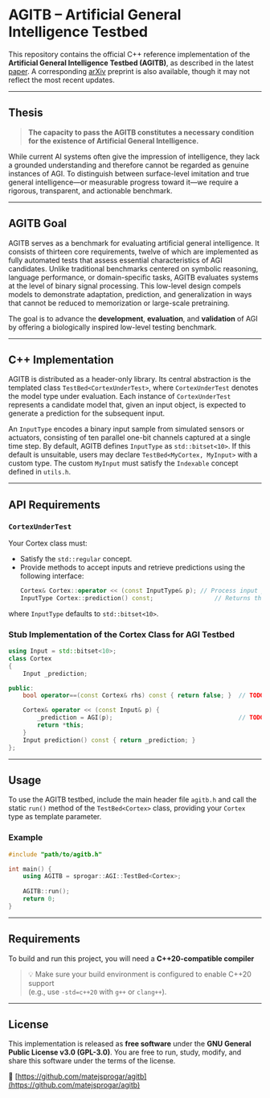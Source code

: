 # AGITB – Artificial General Intelligence Testbed

This repository contains the official C++ reference implementation of the **Artificial General Intelligence Testbed (AGITB)**, as described in the latest [paper](doc/AGITB.pdf). A corresponding [arXiv](https://arxiv.org/abs/2504.04430) preprint is also available, though it may not reflect the most recent updates.

---

## Thesis

> **The capacity to pass the AGITB constitutes a necessary condition for the existence of Artificial General Intelligence.**

While current AI systems often give the impression of intelligence, they lack a grounded understanding and therefore cannot be regarded as genuine instances of AGI. To distinguish between surface-level imitation and true general intelligence—or measurable progress toward it—we require a rigorous, transparent, and actionable benchmark.

---

## AGITB Goal

AGITB serves as a benchmark for evaluating artificial general intelligence. It consists of thirteen core requirements, twelve of which are implemented as fully automated tests that assess essential characteristics of AGI candidates. Unlike traditional benchmarks centered on symbolic reasoning, language performance, or domain-specific tasks, AGITB evaluates systems at the level of binary signal processing. This low-level design compels models to demonstrate adaptation, prediction, and generalization in ways that cannot be reduced to memorization or large-scale pretraining.

The goal is to advance the **development**, **evaluation**, and **validation** of AGI by offering a biologically inspired low-level testing benchmark.

---

## C++ Implementation

AGITB is distributed as a header-only library. Its central abstraction is the templated class `TestBed<CortexUnderTest>`, where `CortexUnderTest` denotes the model type under evaluation. Each instance of `CortexUnderTest` represents a candidate model that, given an input object, is expected to generate a prediction for the subsequent input.

An `InputType` encodes a binary input sample from simulated sensors or actuators, consisting of ten parallel one-bit channels captured at a single time step. By default, AGITB defines `InputType` as `std::bitset<10>`. If this default is unsuitable, users may declare `TestBed<MyCortex, MyInput>` with a custom type. The custom `MyInput` must satisfy the `Indexable` concept defined in `utils.h`.

---

## API Requirements

### `CortexUnderTest`
Your Cortex class must:
- Satisfy the `std::regular` concept.
- Provide methods to accept inputs and retrieve predictions using the following interface:
  ```cpp
  Cortex& Cortex::operator << (const InputType& p); // Process input p
  InputType Cortex::prediction() const;                 // Returns the prediction for the next input
  ```

where `InputType` defaults to `std::bitset<10>`.

### Stub Implementation of the Cortex Class for AGI Testbed

```cpp
using Input = std::bitset<10>;
class Cortex
{
    Input _prediction;

public:
    bool operator==(const Cortex& rhs) const { return false; }  // TODO

    Cortex& operator << (const Input& p) {
        _prediction = AGI(p);                                   // TODO: Magic occurs here!
        return *this;
    }
    Input prediction() const { return _prediction; }
};
```
---


## Usage

To use the AGITB testbed, include the main header file `agitb.h` and call the static `run()` method of the `TestBed<Cortex>` class, providing your `Cortex` type as template parameter.

### Example

```cpp
#include "path/to/agitb.h"

int main() {
    using AGITB = sprogar::AGI::TestBed<Cortex>;
    
    AGITB::run();
    return 0;
}
```
---

## Requirements

To build and run this project, you will need a **C++20-compatible compiler** 

> 💡 Make sure your build environment is configured to enable C++20 support  
> (e.g., use `-std=c++20` with `g++` or `clang++`).

---

## License

This implementation is released as **free software** under the **GNU General Public License v3.0 (GPL-3.0)**. You are free to run, study, modify, and share this software under the terms of the license.

🔗 [https://github.com/matejsprogar/agitb](https://github.com/matejsprogar/agitb)
